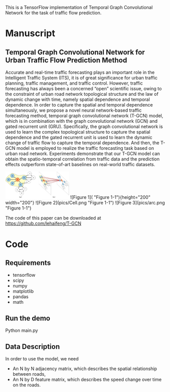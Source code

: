 This is a TensorFlow implementation of Temporal Graph Convolutional Network for the task of traffic flow prediction.


# Manuscript
## Temporal Graph Convolutional Network for Urban Traffic Flow Prediction Method

Accurate and real-time traffic forecasting plays an important role in the Intelligent Traffic System (ITS), it is of great significance for urban traffic planning, traffic management, and traffic control. However, traffic forecasting has always been a concerned “open” scientific issue, owing to the constraint of urban road network topological structure and the law of dynamic change with time, namely spatial dependence and temporal dependence. In order to capture the spatial and temporal dependence simultaneously, we propose a novel neural network-based traffic forecasting method, temporal graph convolutional network (T-GCN) model, which is in combination with the graph convolutional network (GCN) and gated recurrent unit (GRU). Specifically, the graph convolutional network is used to learn the complex topological structure to capture the spatial dependence and the gated recurrent unit is used to learn the dynamic change of traffic flow to capture the temporal dependence. And then, the T-GCN model is employed to realize the traffic forecasting task based on urban road network. Experiments demonstrate that our T-GCN model can obtain the spatio-temporal correlation from traffic data and the prediction effects outperform state-of-art baselines on real-world traffic datasets.

<img src="pics/gcn.png" width="200px" hight="200px" />
![Figure 1]( "Figure 1-1"){height="200" width="200"}
![Figure 2](pics/Cell.png "Figure 1-1")
![Figure 3](pics/arc.png "Figure 1-1")

The code of this paper can be downloaded at https://github.com/lehaifeng/T-GCN

# Code
## Requirements
* tensorflow
* scipy
* numpy
* matplotlib
* pandas
* math

## Run the demo
Python main.py

## Data Description
In order to use the model, we need
* An N by N adjacency matrix, which describes the spatial relationship between roads, 
* An N by D feature matrix, which describes the speed change over time on the roads.


